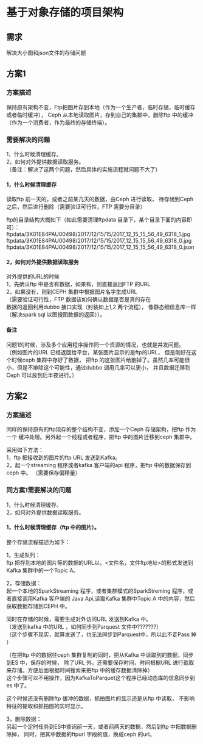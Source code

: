 # 基于对象存储的项目架构
## 需求
解决大小图和json文件的存储问题
## 方案1
### 方案描述
保持原有架构不变，Ftp把图片存到本地（作为一个生产者，临时存储，临时缓存或者临时缓冲），
Ceph 从本地读取图片，存到自己的集群中，删除ftp 中的缓冲（作为一个消费者，作为最终的存储终端）。

### 需要解决的问题
1，什么时候清理缓存。  
2，如何对外提供数据读取服务。  
（备注：解决了这两个问题，然后具体的实施流程就问题不大了）
#### 1，什么时候清理缓存
读取ftp 前一天的，或者之前某几天的数据，由Ceph 进行读取，
待存储到Ceph 之后，然后进行删除（需要验证可行性，FTP 需要分目录）  

ftp的目录结构大概如下（如此需要清理ftpdata 目录下，某个目录下面的内容即可）：    
ftpdata/3K01E84PAU00498/2017/12/15/15/2017_12_15_15_56_49_6318_1.jpg
ftpdata/3K01E84PAU00498/2017/12/15/15/2017_12_15_15_56_49_6318_0.jpg
ftpdata/3K01E84PAU00498/2017/12/15/15/2017_12_15_15_56_49_6318_0.json


#### 2，如何对外提供数据读取服务
对外提供的URL的时候  
1，先确认ftp 中是否有数据，如果有，则直接返回FTP 的URL  
2，如果没有，则到CEPH 集群中根据图片名字生成URL  
（需要验证可行性，FTP 数据该如何确认数据是否是真的存在  
数据的返回利用dubbo 接口实现（封装如上1,2 两个流程），
像静态细信息库一样（解决spark sql 以图搜图数据的返回））。

#### 备注
问题1的时候，涉及多个应用程序操作同一个资源的情况，也就是并发问题。  
（例如图片的URL 已经返回给平台，某张图片显示的是ftp的URL，
但是刚好在这个时候ceph 集群中存好了数据，
把ftp 的这张图片给删掉了。虽然几率可能很小，但是不排除这个可能性，通过dubbo 调用几率可以更小，
并且数据迁移到Ceph 可以放到后半夜进行。）


## 方案2
### 方案描述
同样的保持原有的ftp现存的整个结构不变，添加一个Ceph 存储架构，把ftp 作为一个
缓冲处理。另外起一个线程或者程序，把ftp 中的图片迁移到ceph 集群中。

采用如下方法：  
1，ftp 把接收到的图片的ftp URL 发送到Kafka。  
2，起一个streaming 程序或者kafka 客户端的api 程序，把ftp 中的数据保存到ceph 中。
（需要保存偏移量）

### 同方案1需要解决的问题
1，什么时候清理缓存。  
2，如何对外提供数据读取服务。
 
 #### 1，什么时候清理缓存（ftp 中的图片）。
 整个存储流程描述为如下：  
 
 1，生成队列：  
 ftp 把存到本地的图片等的数据的URL以，<文件名，文件ftp地址>的形式发送到Kafka 集群中的一个Topic A。  
 
 2，存储数据：  
 起一个本地的SparkStreaming 程序，或者集群模式的SparkStreming 程序，或者直接调用Kafka 客户端的
 Java Api,读取Kafka 集群中Topic A 中的内容，然后获取数据存储到CEPH 中。  
 
同时在存储的时候，需要生成对外访问URL 发送到Kafka 中。  
（发送到kafka 中的URL ，如何同步到Parquest 文件中???????）  
（这个步骤不现实，就算发送了，也无法同步到Parquest中，所以此不走Pass 掉 ）
 
 （在把ftp 中的数据往ceph 集群复制的同时，把从Kafka 中读取到的数据，同步到ES 中，保存的时候，
 除了URL 外，还需要保存时间，时间根据URL 进行截取来存储。方便后面根据时间搜索来把ftp 中的缓存数据清除掉）  
   这个步骤可以不用操作，因为KafkaToParquet这个程序已经动态库的信息同步到es 中了。
 
 这个时候还没有删除ftp 缓冲的数据，抓拍图片的显示还是从ftp 中读取，
  不影响特征的提取和抓拍图的实时显示。  
   
 3，删除数据：  
 另起一个定时任务到ES中查询前一天，或者前两天的数据，然后到ftp 中把数据删除掉，
 同时，把其中数据的ftpurl 字段的值，换成ceph 的url。
 


 
 



